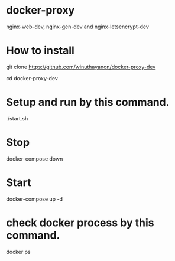 # docker-proxy
nginx-web-dev, nginx-gen-dev and nginx-letsencrypt-dev

# How to install
git clone https://github.com/winuthayanon/docker-proxy-dev

cd docker-proxy-dev

# Setup and run by this command.
./start.sh

# Stop
docker-compose down

# Start
docker-compose up -d

# check docker process by this command.
docker ps
